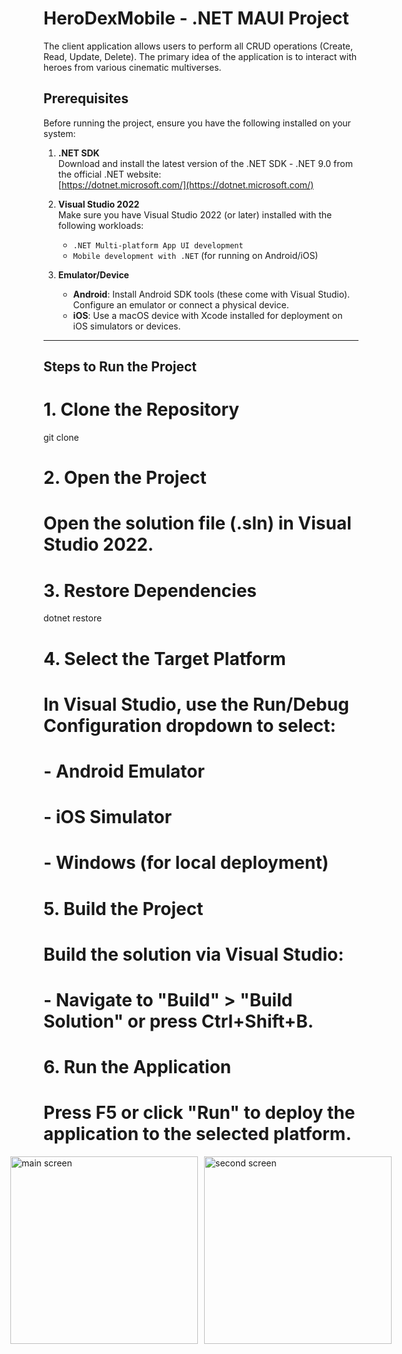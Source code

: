 # HeroDexMobile - .NET MAUI Project

The client application allows users to perform all CRUD operations (Create, Read, Update, Delete). The primary idea of the application is to interact with heroes from various cinematic multiverses.

## Prerequisites

Before running the project, ensure you have the following installed on your system:

1. **.NET SDK**  
   Download and install the latest version of the .NET SDK - .NET 9.0 from the official .NET website:  
   [https://dotnet.microsoft.com/](https://dotnet.microsoft.com/)

2. **Visual Studio 2022**  
   Make sure you have Visual Studio 2022 (or later) installed with the following workloads:
   - `.NET Multi-platform App UI development`
   - `Mobile development with .NET` (for running on Android/iOS)

3. **Emulator/Device**  
   - **Android**: Install Android SDK tools (these come with Visual Studio). Configure an emulator or connect a physical device.  
   - **iOS**: Use a macOS device with Xcode installed for deployment on iOS simulators or devices.

---

## Steps to Run the Project

# 1. Clone the Repository
git clone <repository-url>

# 2. Open the Project
# Open the solution file (.sln) in Visual Studio 2022.

# 3. Restore Dependencies
dotnet restore

# 4. Select the Target Platform
# In Visual Studio, use the Run/Debug Configuration dropdown to select:
# - Android Emulator
# - iOS Simulator
# - Windows (for local deployment)

# 5. Build the Project
# Build the solution via Visual Studio:
# - Navigate to "Build" > "Build Solution" or press Ctrl+Shift+B.

# 6. Run the Application
# Press F5 or click "Run" to deploy the application to the selected platform.


<div style="display: flex; justify-content: center; align-items: center; gap: 10px;">
  <img src="https://github.com/user-attachments/assets/7a6dcdd3-82b3-4795-a100-6c6f1310edf3" alt="main screen" width="300" />
  <img src="https://github.com/user-attachments/assets/5f99898b-56f4-49e0-9015-8ce7b2c47a68" alt="second screen" width="300" />
</div>
